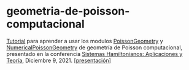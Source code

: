 # geometria-de-poisson-computacional
[Tutorial](https://github.com/psuarezserrato/geometria-de-poisson-computacional/blob/main/Tutorial_y_Ejemplos_en_Geometr%C3%ADa_de_Poisson.ipynb) para aprender a usar los modulos [PoissonGeometry](https://github.com/appliedgeometry/poissongeometry) y [NumericalPoissonGeometry](https://github.com/appliedgeometry/NumericalPoissonGeometry) de geometría de Poisson computacional, presentado en la conferencia [Sistemas Hamiltonianos: Aplicaciones y Teoría](https://sites.google.com/view/mexican-hat-2021/inicio), Diciembre 9, 2021. [ [presentación] ](https://github.com/psuarezserrato/geometria-de-poisson-computacional/blob/main/MexHAT-2021.pdf)
